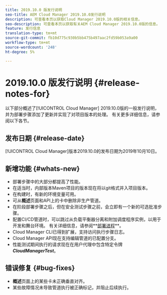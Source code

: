 ```yaml
---
title: 2019.10.0 版发行说明
seo-title: AEM Cloud Manager 2019.10.0发行说明
description: 可查看本页以获取Cloud Manager 2019.10.0版的相关信息。
seo-description: 可查看本页以获取有关AEM Cloud Manager 2019.10.0版的信息。
feature: 发行信息
translation-type: tm+mt
source-git-commit: fb10d775c930b5bb475b497aac2fd59b053a9a00
workflow-type: tm+mt
source-wordcount: '248'
ht-degree: 5%

---
```


# 2019.10.0 版发行说明 {#release-notes-for}

以下部分概述了[!UICONTROL Cloud Manager] 2019.10.0版的一般发行说明，并为部署步骤添加了更新并实现了对项目版本的处理。
有关更多详细信息，请参阅以下各节。

## 发布日期 {#release-date}

[!UICONTROL Cloud Manager]版本2019.10.0的发布日期为2019年10月10日。

## 新增功能 {#whats-new}

* 部署步骤中的大部分都提高了性能。
* 在适当时，内部版本Maven项目的版本现在将以git格式并入项目版本。
* 在构建时，有新的环境变量可用。
* 可从&#x200B;**概述**&#x200B;页面和API上的卡中删除非生产管道。
* 在阶段部署步骤之后，但在安全测试步骤之前，会立即有一个新的可选批准步骤。
* 配置CI/CD管道时，可以跳过从负载平衡器分离和附加调度程序实例，以用于开发和舞台环境。
有关详细信息，请参阅**[部署进程](deploying-code.md#deployment-process)**。
* Cloud Manager CLI已得到扩展，支持访问执行步骤日志。
* Cloud Manager API现在支持编辑管道的已配置分支。
* 性能测试期间执行的请求现在在用户代理中包含特定令牌&#x200B;***CloudManagerTest***。

## 错误修复 {#bug-fixes}

* **概述**&#x200B;页面上的某些卡未正确垂直对齐。
* 某些故障情况未导致管道执行被正确标记，并阻止后续执行。
